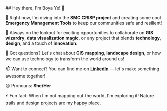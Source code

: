 \## Hey there, I'm Boya Ye! 👋

🔭 Right now, I'm diving into the **SMC CRISP project** and creating some cool **Emergency Management Tools** to keep our communities safe and resilient!

👯 Always on the lookout for exciting opportunities to collaborate on **GIS wizardry**, **data visualization magic**, or any project that blends **technology**, **design**, and a touch of **innovation**.

💬 Got questions? Let's chat about **GIS mapping**, **landscape design**, or how we can use technology to transform the world around us!

📫 Want to connect? You can find me on **[LinkedIn](https://www.linkedin.com/in/boyaye/)** — let's make something awesome together!

😄 Pronouns: **She/Her**

⚡ Fun fact: When I'm not mapping out the world, I'm exploring it! Nature trails and design projects are my happy place.

<!--
**yeboya-ds/yeboya-ds** is a ✨ _special_ ✨ repository because its `README.md` (this file) appears on your GitHub profile.

Here are some ideas to get you started:

- 🔭 I’m currently working on ...
- 🌱 I’m currently learning ...
- 👯 I’m looking to collaborate on ...
- 🤔 I’m looking for help with ...
- 💬 Ask me about ...
- 📫 How to reach me: ...
- 😄 Pronouns: ...
- ⚡ Fun fact: ...
-->

